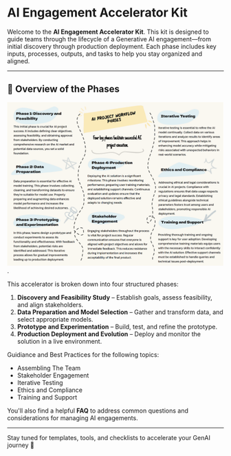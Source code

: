 # AI Engagement Accelerator Kit

Welcome to the **AI Engagement Accelerator Kit**. This kit is designed to guide teams through the lifecycle of a Generative AI engagement—from initial discovery through production deployment. Each phase includes key inputs, processes, outputs, and tasks to help you stay organized and aligned.

---

## 🧭 Overview of the Phases

![ Alt Text](https://github.com/stanchat/AIEngagementAcceleratorKit/blob/main/datadriven-checklist-info2.png).

This accelerator is broken down into four structured phases:

1. **Discovery and Feasibility Study** – Establish goals, assess feasibility, and align stakeholders.
2. **Data Preparation and Model Selection** – Gather and transform data, and select appropriate models.
3. **Prototype and Experimentation** – Build, test, and refine the prototype.
4. **Production Deployment and Evolution** – Deploy and monitor the solution in a live environment.

Guidiance and Best Practices for the following topics:

 - Assembling The Team
 - Stakeholder Engagement
 - Iterative Testing
 - Ethics and Compliance
 - Training and Support

You'll also find a helpful **FAQ** to address common questions and considerations for managing AI engagements.

---

Stay tuned for templates, tools, and checklists to accelerate your GenAI journey 🚀
